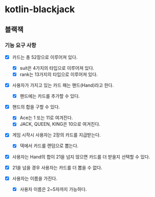 # kotlin-blackjack

## 블랙잭

### 기능 요구 사항

- [x] 카드는 총 52장으로 이루어져 있다.
  - [x] suit은 4가지의 타입으로 이루어져 있다.
  - [x] rank는 13가지의 타입으로 이루어져 있다.

- [x] 사용자가 가지고 있는 카드 패는 핸드(Hand)라고 한다.
  - [x] 핸드에는 카드를 추가할 수 있다.
- [x] 핸드의 합을 구할 수 있다.
  - [x] Ace는 1 또는 11로 여겨진다.
  - [x] JACK, QUEEN, KING은 10으로 여겨진다.

- [x] 게임 시작시 사용자는 2장의 카드를 지급받는다.
  - [x] 덱에서 카드를 랜덤으로 뽑는다.
- [x] 사용자는 Hand의 합이 21을 넘지 않으면 카드를 더 받을지 선택할 수 있다.
- [x] 21을 넘을 경우 사용자는 카드를 더 뽑을 수 없다.

- [x] 사용자는 이름을 가진다.
  - [x] 사용자 이름은 2~5자까지 가능하다.
